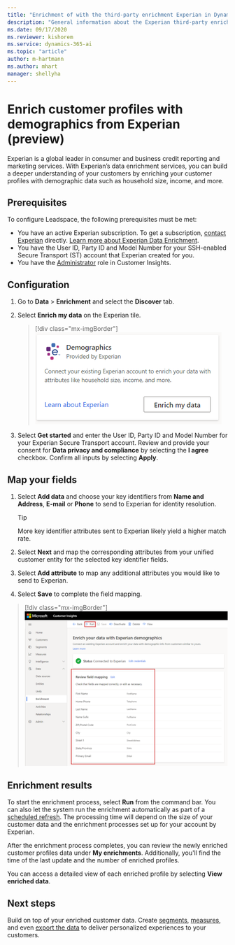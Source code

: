 ```yaml
---
title: "Enrichment of with the third-party enrichment Experian in Dynamics 365 Customer Insights | Microsoft Docs"
description: "General information about the Experian third-party enrichment in Customer Insights."
ms.date: 09/17/2020
ms.reviewer: kishorem
ms.service: dynamics-365-ai
ms.topic: "article"
author: m-hartmann
ms.author: mhart
manager: shellyha
---
```


# Enrich customer profiles with demographics from Experian (preview)

Experian is a global leader in consumer and business credit reporting and marketing services. With Experian’s data enrichment services, you can build a deeper understanding of your customers by enriching your customer profiles with demographic data such as household size, income, and more.

## Prerequisites

To configure Leadspace, the following prerequisites must be met:

- You have an active Experian subscription. To get a subscription, [contact Experian](https://www.experian.com/marketing-services/contact) directly. [Learn more about Experian Data Enrichment](https://www.experian.com/marketing-services/microsoft?cmpid=ems_web_mci_cdppage).
- You have the User ID, Party ID and Model Number for your SSH-enabled Secure Transport (ST) account that Experian created for you.
- You have the [Administrator](permissions.md#administrator) role in Customer Insights.

## Configuration

1. Go to **Data** > **Enrichment** and select the **Discover** tab.

1. Select **Enrich my data** on the Experian tile.

   > [!div class="mx-imgBorder"]
   > ![Experian tile](media/experian-tile.png "Experian tile")

1. Select **Get started** and enter the User ID, Party ID and Model Number for your Experian Secure Transport account. Review and provide your consent for **Data privacy and compliance** by selecting the **I agree** checkbox. Confirm all inputs by selecting **Apply**.

## Map your fields

1. Select **Add data** and choose your key identifiers from **Name and Address**, **E-mail** or **Phone** to send to Experian for identity resolution.

   > [!TIP]
   > More key identifier attributes sent to Experian likely yield a higher match rate.

1. Select **Next** and map the corresponding attributes from your unified customer entity for the selected key identifier fields.

1. Select **Add attribute** to map any additional attributes you would like to send to Experian.

1.	Select **Save** to complete the field mapping.

   > [!div class="mx-imgBorder"]
   > ![Experian field mapping](media/experian-field-mapping.png "Experian field mapping")

## Enrichment results

To start the enrichment process, select **Run** from the command bar. You can also let the system run the enrichment automatically as part of a [scheduled refresh](system.md#schedule-tab). The processing time will depend on the size of your customer data and the enrichment processes set up for your account by Experian.

After the enrichment process completes, you can review the newly enriched customer profiles data under **My enrichments**. Additionally, you'll find the time of the last update and the number of enriched profiles.

You can access a detailed view of each enriched profile by selecting **View enriched data**.

## Next steps

Build on top of your enriched customer data. Create [segments](segments.md), [measures](measures.md), and even [export the data](export-destinations.md) to deliver personalized experiences to your customers.
